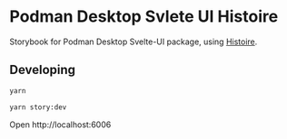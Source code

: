 # Podman Desktop Svlete UI Histoire

Storybook for Podman Desktop Svelte-UI package, using [Histoire](https://histoire.dev).


## Developing

```bash
yarn

yarn story:dev
```

Open http://localhost:6006